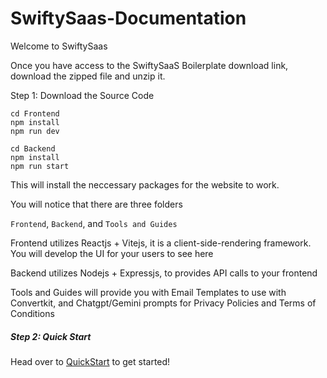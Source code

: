 # SwiftySaas-Documentation

Welcome to SwiftySaas

Once you have access to the SwiftySaaS Boilerplate download link, download the zipped file and unzip it.

Step 1: Download the Source Code

```
cd Frontend
npm install
npm run dev

cd Backend
npm install
npm run start
```

This will install the neccessary packages for the website to work.

You will notice that there are three folders

`Frontend`, `Backend`, and `Tools and Guides`

Frontend utilizes Reactjs + Vitejs, it is a client-side-rendering framework. You will develop the UI for your users to see here

Backend utilizes Nodejs + Expressjs, to provides API calls to your frontend

Tools and Guides will provide you with Email Templates to use with Convertkit, and Chatgpt/Gemini prompts for Privacy Policies and Terms of Conditions

##### Step 2: Quick Start

Head over to [QuickStart](gettingstarted/quickstart.md) to get started!

